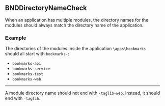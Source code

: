 ## BNDDirectoryNameCheck

When an application has multiple modules, the directory names for the modules
should always match the directory name of the application.

### Example

The directories of the modules inside the application
`\apps\bookmarks` should all start with `bookmarks-`:

* `bookmarks-api`
* `bookmarks-service`
* `bookmarks-test`
* `bookmarks-web`

---

A module directory name should not end with `-taglib-web`. Instead, it should
end with `-taglib`.